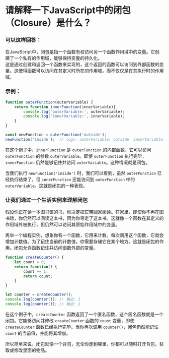 # 请解释一下JavaScript中的闭包（Closure）是什么？

### 可以这样回答： 
在JavaScript中，闭包是指一个函数有权访问另一个函数作用域中的变量。它创建了一个私有的作用域，能够保持变量的持久化。<br />
这是通过创建和返回一个函数来实现的，这个返回的函数可以访问到外部函数的变量。这使得函数可以访问在其定义时所在的作用域，而不仅仅是在其执行时的作用域。

### 示例：

```javascript
function outerFunction(outerVariable) {
    return function innerFunction(innerVariable){
        console.log('outerVariable:', outerVariable);
        console.log('innerVariable:', innerVariable);
    }
}

const newFunction = outerFunction('outside');
newFunction('inside');  // logs: outerVariable: outside  innerVariable: inside
```

在这个例子中，`innerFunction` 是 `outerFunction` 的内部函数，它可以访问 `outerFunction` 的参数 `outerVariable`。即使 `outerFunction` 执行完毕，`innerFunction` 仍然能够记住并访问 `outerVariable`。这种情况就是闭包。

当我们执行 `newFunction('inside')` 时，我们可以看到，虽然 `outerFunction` 已经执行结束了，但 `innerFunction` 还能访问到 `outerFunction` 中的 `outerVariable`。这就是闭包的一种表现。

### 让我们通过一个生活实例来理解闭包

假设你正在读一本图书馆的书，你决定把它带回家阅读。在家里，即使你不再在图书馆，你仍然可以阅读这本书，因为你带走了这本书。这就像一个函数在其定义的作用域外被执行，但仍然可以访问其原始作用域中的变量。

再举一个编程实例，想象你有一个函数，它用来计数。每次调用这个函数，它就会增加计数值。为了记住当前的计数值，你需要存储它在某个地方。这就是闭包的作用。闭包允许函数记住并访问函数外部的变量。

```javascript
function createCounter() {
    let count = 0;
    return function() {
        count += 1;
        return count;
    }
}

let counter = createCounter();
console.log(counter()); // 输出: 1
console.log(counter()); // 输出: 2
```

在这个例子中，`createCounter` 函数返回了一个匿名函数，这个医名函数就是一个闭包。它能够访问并修改 `createCounter` 函数的 `count` 变量，即使 `createCounter` 函数已经执行完毕。当你再次调用 `counter()`，闭包仍然能记住 `count` 的当前值，并能将其增加。

所以简单来说，闭包就像一个背包，无论你走到哪里，你都可以随时打开背包，获取或修改里面的物品。